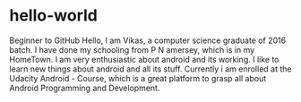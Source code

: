 # hello-world
Beginner to GitHub
Hello, I am Vikas, a computer science graduate of 2016 batch. I have done my schooling from P N amersey,
which is in my HomeTown. I am very enthusiastic about android and its working. I like to learn new things about android
and all its stuff. Currently i am enrolled at the Udacity Android - Course, which is a great platform to grasp all about 
Android Programming and Development.
